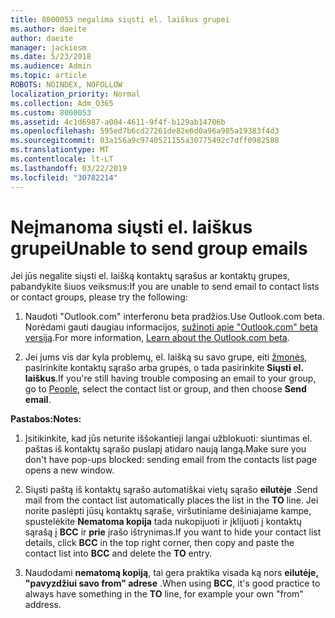 ```yaml
---
title: 8000053 negalima siųsti el. laiškus grupei
ms.author: daeite
author: daeite
manager: jackiesm
ms.date: 5/23/2018
ms.audience: Admin
ms.topic: article
ROBOTS: NOINDEX, NOFOLLOW
localization_priority: Normal
ms.collection: Adm_O365
ms.custom: 8000053
ms.assetid: 4c1d6987-a004-4611-9f4f-b129ab14706b
ms.openlocfilehash: 595ed7b6cd27261de82e6d0a96a985a19383f4d3
ms.sourcegitcommit: 03a156a9c9740521155a30775492c7dff0982588
ms.translationtype: MT
ms.contentlocale: lt-LT
ms.lasthandoff: 03/22/2019
ms.locfileid: "30782214"
---
```

# <a name="unable-to-send-group-emails"></a><span data-ttu-id="4ba03-102">Neįmanoma siųsti el. laiškus grupei</span><span class="sxs-lookup"><span data-stu-id="4ba03-102">Unable to send group emails</span></span>

<span data-ttu-id="4ba03-103">Jei jūs negalite siųsti el. laišką kontaktų sąrašus ar kontaktų grupes, pabandykite šiuos veiksmus:</span><span class="sxs-lookup"><span data-stu-id="4ba03-103">If you are unable to send email to contact lists or contact groups, please try the following:</span></span>
  
1. <span data-ttu-id="4ba03-104">Naudoti "Outlook.com" interferonu beta pradžios.</span><span class="sxs-lookup"><span data-stu-id="4ba03-104">Use Outlook.com beta.</span></span> <span data-ttu-id="4ba03-105">Norėdami gauti daugiau informacijos, [sužinoti apie "Outlook.com" beta versiją](https://support.office.com/article/e2261c7f-d413-4084-8f22-21282f42d8cf).</span><span class="sxs-lookup"><span data-stu-id="4ba03-105">For more information, [Learn about the Outlook.com beta](https://support.office.com/article/e2261c7f-d413-4084-8f22-21282f42d8cf).</span></span>
    
2. <span data-ttu-id="4ba03-106">Jei jums vis dar kyla problemų, el. laišką su savo grupe, eiti [žmonės](https://outlook.live.com/people/), pasirinkite kontaktų sąrašo arba grupės, o tada pasirinkite **Siųsti el. laiškus**.</span><span class="sxs-lookup"><span data-stu-id="4ba03-106">If you're still having trouble composing an email to your group, go to [People](https://outlook.live.com/people/), select the contact list or group, and then choose **Send email**.</span></span>
    
 <span data-ttu-id="4ba03-107">**Pastabos:**</span><span class="sxs-lookup"><span data-stu-id="4ba03-107">**Notes:**</span></span>
  
1. <span data-ttu-id="4ba03-108">Įsitikinkite, kad jūs neturite iššokantieji langai užblokuoti: siuntimas el. paštas iš kontaktų sąrašo puslapį atidaro naują langą.</span><span class="sxs-lookup"><span data-stu-id="4ba03-108">Make sure you don't have pop-ups blocked: sending email from the contacts list page opens a new window.</span></span>
    
2. <span data-ttu-id="4ba03-109">Siųsti paštą iš kontaktų sąrašo automatiškai vietų sąrašo **eilutėje** .</span><span class="sxs-lookup"><span data-stu-id="4ba03-109">Send mail from the contact list automatically places the list in the **TO** line.</span></span> <span data-ttu-id="4ba03-110">Jei norite paslėpti jūsų kontaktų sąraše, viršutiniame dešiniajame kampe, spustelėkite **Nematoma kopija** tada nukopijuoti ir įklijuoti į kontaktų sąrašą į **BCC** ir **prie** įrašo ištrynimas.</span><span class="sxs-lookup"><span data-stu-id="4ba03-110">If you want to hide your contact list details, click **BCC** in the top right corner, then copy and paste the contact list into **BCC** and delete the **TO** entry.</span></span> 
    
3. <span data-ttu-id="4ba03-111">Naudodami **nematomą kopiją**, tai gera praktika visada ką nors **eilutėje, "pavyzdžiui savo from" adrese** .</span><span class="sxs-lookup"><span data-stu-id="4ba03-111">When using **BCC**, it's good practice to always have something in the **TO** line, for example your own "from" address.</span></span> 
    


